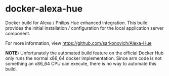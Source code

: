 # docker-alexa-hue
Docker build for Alexa / Philips Hue enhanced integration. This build provides the initial installation / configuration for the local application server component.

For more information, view https://github.com/sarkonovich/Alexa-Hue

**NOTE:** Unfortunately the automated build feature on the official Docker Hub only runs the normal x86_64 docker implementation. Since arm code is not something an x86_64 CPU can execute, there is no way to automate this build.
